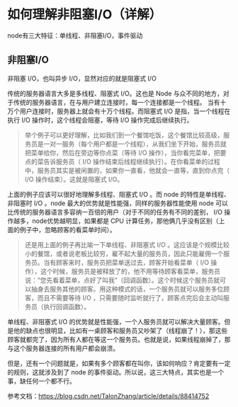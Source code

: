 # 如何理解非阻塞I/O（详解）

node有三大特征：单线程、非阻塞I/O，事件驱动

## 非阻塞I/O
非阻塞 I/O，也叫异步 I/O，显然对应的就是阻塞式 I/O

传统的服务器语言大多是多线程、阻塞式 I/O。这也是 Node 与众不同的地方，对于传统的服务器语言，在与用户建立连接时，每一个连接都是一个线程。 当有十万个用户连接时，服务器上就会有十万个线程。而阻塞式 I/O 是指，当一个线程在执行 I/O 操作时，这个线程会阻塞，等待 I/O 操作完成后继续执行。

>举个例子可以更好理解，比如我们到一个餐馆吃饭，这个餐馆比较高级，服务员是一对一服务（每个用户都是一个线程），从我们坐下开始，服务员就把菜单给你，然后在旁边等你点菜（等待 I/O 操作），当你看完菜单，把要点的菜告诉服务员（ I/O 操作结束后线程继续执行）。在你看菜单的过程中，服务员其实是被闲置的，如果你一直看，他就会一直等，直到你点完（ I/O 操作结束）。这就是阻塞式 I/O。

上面的例子应该可以很好地理解多线程、阻塞式 I/O 。而 node 的特性是单线程、非阻塞时 I/O 。node 最大的优势就是性能强，同样的服务器性能使用 node 可以比传统的服务器语言多容纳一百倍的用户（对于不同的任务有不同的差别， I/O 操作越多，node优势越明显，如果都是 CPU 计算任务，那他俩几乎没有区别（上面的例子中，忽略顾客的看菜单时间）。

> 还是用上面的例子再比喻一下单线程、非阻塞式 I/O 。这应该是个规模比较小的餐馆，或者说老板比较穷，雇不起大量的服务员，因此只能雇佣一个服务员。当有顾客来时，服务员把菜单送过去，顾客开始看菜单（ I/O 操作），这个时候，服务员是被释放了的，他不用等待顾客看菜单，服务员说：“您先看着菜单，点好了叫我”（回调函数）。这个时候这个服务员就可以抽身去服务其他的顾客。用这种模式的话，一个服务员就可以服务多位顾客，而且不需要等待 I/O ，只需要随时监听就行了，顾客点完后会主动叫服务员（执行回调函数）。

单线程、非阻塞式 I/O 的优势就是性能强，一个人服务员就可以解决大量顾客。但是他的缺点也很明显，比如有一桌顾客和服务员又吵架了（线程崩了！），那这些顾客就都完了，因为所有人都在等这一个服务员。也就是说，如果线程崩掉了，那与这个服务器连接的所有用户都会崩溃。

但是，还有一个问题就是，如果有多个顾客都在叫你，该如何响应？肯定要有一定的规则，这就涉及到了 node 的事件驱动。所以说，这三大特点，其实也是一个事，缺任何一个都不行。

参考文档：https://blog.csdn.net/TalonZhang/article/details/88414752